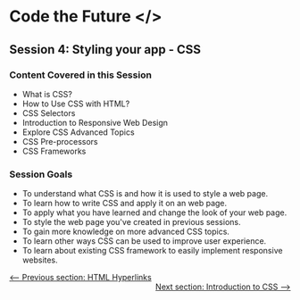 # Code the Future </>

## Session 4: Styling your app - CSS

### Content Covered in this Session

- What is CSS?
- How to Use CSS with HTML?
- CSS Selectors
- Introduction to Responsive Web Design
- Explore CSS Advanced Topics
- CSS Pre-processors
- CSS Frameworks

### Session Goals

- To understand what CSS is and how it is used to style a web page.
- To learn how to write CSS and apply it on an web page.
- To apply what you have learned and change the look of your web page.
- To style the web page you've created in previous sessions.
- To gain more knowledge on more advanced CSS topics.
- To learn other ways CSS can be used to improve user experience.
- To learn about existing CSS framework to easily implement responsive websites.

<div style="width: 100%">
<a href='../session-3/html_hyperlinks.md'><-- Previous section: HTML Hyperlinks</a>
<div align="right"><a href='introduction_to_css.md'>Next section: Introduction to CSS --></a></div>
</div>
